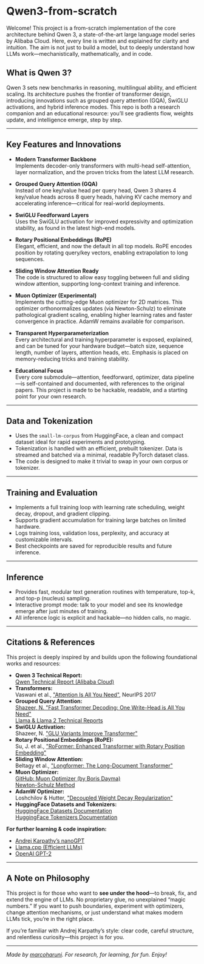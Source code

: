 # Qwen3-from-scratch

Welcome! This project is a from-scratch implementation of the core architecture behind Qwen 3, a state-of-the-art large language model series by Alibaba Cloud. Here, every line is written and explained for clarity and intuition. The aim is not just to build a model, but to deeply understand how LLMs work—mechanistically, mathematically, and in code.

## What is Qwen 3?

Qwen 3 sets new benchmarks in reasoning, multilingual ability, and efficient scaling. Its architecture pushes the frontier of transformer design, introducing innovations such as grouped query attention (GQA), SwiGLU activations, and hybrid inference modes. This repo is both a research companion and an educational resource: you’ll see gradients flow, weights update, and intelligence emerge, step by step.

---

## Key Features and Innovations

- **Modern Transformer Backbone**  
  Implements decoder-only transformers with multi-head self-attention, layer normalization, and the proven tricks from the latest LLM research.

- **Grouped Query Attention (GQA)**  
  Instead of one key/value head per query head, Qwen 3 shares 4 key/value heads across 8 query heads, halving KV cache memory and accelerating inference—critical for real-world deployments.

- **SwiGLU Feedforward Layers**  
  Uses the SwiGLU activation for improved expressivity and optimization stability, as found in the latest high-end models.

- **Rotary Positional Embeddings (RoPE)**  
  Elegant, efficient, and now the default in all top models. RoPE encodes position by rotating query/key vectors, enabling extrapolation to long sequences.

- **Sliding Window Attention Ready**  
  The code is structured to allow easy toggling between full and sliding window attention, supporting long-context training and inference.

- **Muon Optimizer (Experimental)**  
  Implements the cutting-edge Muon optimizer for 2D matrices. This optimizer orthonormalizes updates (via Newton-Schulz) to eliminate pathological gradient scaling, enabling higher learning rates and faster convergence in practice. AdamW remains available for comparison.

- **Transparent Hyperparameterization**  
  Every architectural and training hyperparameter is exposed, explained, and can be tuned for your hardware budget—batch size, sequence length, number of layers, attention heads, etc. Emphasis is placed on memory-reducing tricks and training stability.

- **Educational Focus**  
  Every core submodule—attention, feedforward, optimizer, data pipeline—is self-contained and documented, with references to the original papers. This project is made to be hackable, readable, and a starting point for your own research.

---

## Data and Tokenization

- Uses the `small-lm-corpus` from HuggingFace, a clean and compact dataset ideal for rapid experiments and prototyping.
- Tokenization is handled with an efficient, prebuilt tokenizer. Data is streamed and batched via a minimal, readable PyTorch dataset class.
- The code is designed to make it trivial to swap in your own corpus or tokenizer.

---

## Training and Evaluation

- Implements a full training loop with learning rate scheduling, weight decay, dropout, and gradient clipping.
- Supports gradient accumulation for training large batches on limited hardware.
- Logs training loss, validation loss, perplexity, and accuracy at customizable intervals.
- Best checkpoints are saved for reproducible results and future inference.

---

## Inference

- Provides fast, modular text generation routines with temperature, top-k, and top-p (nucleus) sampling.
- Interactive prompt mode: talk to your model and see its knowledge emerge after just minutes of training.
- All inference logic is explicit and hackable—no hidden calls, no magic.

---

## Citations & References

This project is deeply inspired by and builds upon the following foundational works and resources:

- **Qwen 3 Technical Report:**  
  [Qwen Technical Report (Alibaba Cloud)](https://arxiv.org/abs/2403.08596)  
- **Transformers:**  
  Vaswani et al., ["Attention Is All You Need"](https://arxiv.org/abs/1706.03762), NeurIPS 2017  
- **Grouped Query Attention:**  
  [Shazeer, N. "Fast Transformer Decoding: One Write-Head is All You Need"](https://arxiv.org/abs/1911.02150)  
  [Llama & Llama 2 Technical Reports](https://arxiv.org/abs/2307.09288)  
- **SwiGLU Activation:**  
  Shazeer, N. ["GLU Variants Improve Transformer"](https://arxiv.org/abs/2002.05202)  
- **Rotary Positional Embeddings (RoPE):**  
  Su, J. et al., ["RoFormer: Enhanced Transformer with Rotary Position Embedding"](https://arxiv.org/abs/2104.09864)  
- **Sliding Window Attention:**  
  Beltagy et al., ["Longformer: The Long-Document Transformer"](https://arxiv.org/abs/2004.05150)  
- **Muon Optimizer:**  
  [GitHub: Muon Optimizer (by Boris Dayma)](https://github.com/borisdayma/muon)  
  [Newton-Schulz Method](https://en.wikipedia.org/wiki/Matrix_square_root#Newton's_method)  
- **AdamW Optimizer:**  
  Loshchilov & Hutter, ["Decoupled Weight Decay Regularization"](https://arxiv.org/abs/1711.05101)  
- **HuggingFace Datasets and Tokenizers:**  
  [HuggingFace Datasets Documentation](https://huggingface.co/docs/datasets)  
  [HuggingFace Tokenizers Documentation](https://huggingface.co/docs/tokenizers)

**For further learning & code inspiration:**
- [Andrej Karpathy’s nanoGPT](https://github.com/karpathy/nanoGPT)
- [Llama.cpp (Efficient LLMs)](https://github.com/ggerganov/llama.cpp)
- [OpenAI GPT-2](https://cdn.openai.com/better-language-models/language_models_are_unsupervised_multitask_learners.pdf)

---

## A Note on Philosophy

This project is for those who want to **see under the hood**—to break, fix, and extend the engine of LLMs. No proprietary glue, no unexplained “magic numbers.” If you want to push boundaries, experiment with optimizers, change attention mechanisms, or just understand what makes modern LLMs tick, you’re in the right place.

If you’re familiar with Andrej Karpathy’s style: clear code, careful structure, and relentless curiosity—this project is for you.

---

*Made by [marcoharuni](https://github.com/marcoharuni). For research, for learning, for fun. Enjoy!*
